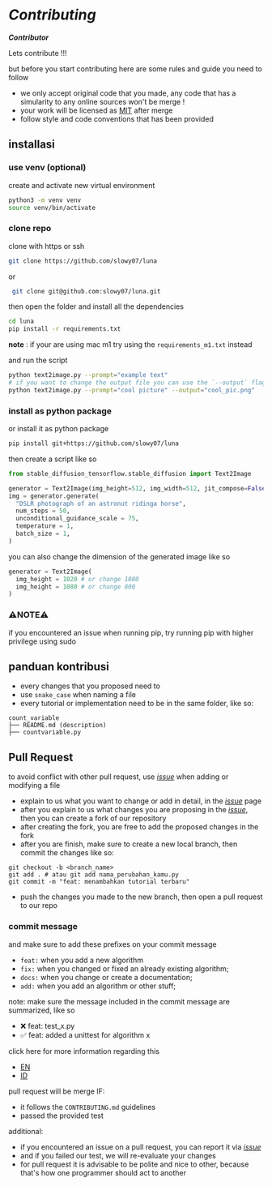 # *Contributing*

***Contributor***

Lets contribute !!!

but before you start contributing here are some rules and guide you need to follow
* we only accept original code that you made, any code that has a simularity to any online sources won't be merge !
* your work will be licensed as [MIT](LICENSE) after merge
* follow style and code conventions that has been provided
<!-- * we only accept file with `*.py` extension -->

## installasi

### use venv (optional)
create and activate new virtual environment
```bash
python3 -m venv venv
source venv/bin/activate
```

### clone repo

clone with https or ssh
```bash
git clone https://github.com/slowy07/luna
```
or
```bash
 git clone git@github.com:slowy07/luna.git
```
then open the folder and install all the dependencies
```bash
cd luna
pip install -r requirements.txt
```
**note** : if your are using mac m1 try using the `requirements_m1.txt` instead

and run the script
```bash
python text2image.py --prompt="example text"
# if you want to change the output file you can use the `--output` flag, and add the new filename like so
python text2image.py --prompt="cool picture" --output="cool_pic.png"
```

### install as python package
or install it as python package
```bash
pip install git+https://github.com/slowy07/luna
```
then create a script like so
```py
from stable_diffusion_tensorflow.stable_diffusion import Text2Image

generator = Text2Image(img_height=512, img_width=512, jit_compose=False)
img = generator.generate(
  "DSLR photograph of an astronut ridinga horse",
  num_steps = 50,
  unconditional_guidance_scale = 75,
  temperature = 1,
  batch_size = 1,
)
```
you can also change the dimension of the generated image like so
```py
generator = Text2Image(
  img_height = 1020 # or change 1080
  img_height = 1080 # or change 800
)
```
### ⚠️NOTE⚠️
if you encountered an issue when running pip, try running pip with higher privilege using sudo

## panduan kontribusi
* every changes that you proposed need to
* use `snake_case` when naming a file
* every tutorial or implementation need to be in the same folder, like so:

```
count_variable
├── README.md (description)
├── countvariable.py
```

## Pull Request
to avoid conflict with other pull request, use [*issue*](https://github.com/slowy07/luna/issues) when adding or modifying a file

* explain to us what you want to change or add in detail, in the [*issue*](https://github.com/slowy07/luna/issues) page
* after you explain to us what changes you are proposing in the [*issue*](https://github.com/slowy07/luna/issues), then you can create a fork of our repository
* after creating the fork, you are free to add the proposed changes in the fork
* after you are finish, make sure to create a new local branch, then commit the changes like so: 
``` 
git checkout -b <branch_name>
git add . # atau git add nama_perubahan_kamu.py
git commit -m "feat: menambahkan tutorial terbaru"
```
* push the changes you made to the new branch, then open a pull request to our repo

### commit message
and make sure to add these prefixes on your commit message
* `feat:` when you add a new algorithm
* `fix:` when you changed or fixed an already existing algorithm;
* `docs:` when you change or create a documentation;
* `add:` when you add an algorithm or other stuff;

note: make sure the message included in the commit message are summarized, like so

- ❌ feat: test_x.py
- ✅ feat: added a unittest for algorithm x

click here for more information regarding this
- [EN](https://www.conventionalcommits.org/en/v1.0.0/)
- [ID](https://www.conventionalcommits.org/id/v1.0.0/)

pull request will be merge IF:
- it follows the `CONTRIBUTING.md` guidelines
- passed the provided test

additional:
- if you encountered an issue on a pull request, you can report it via [*issue*](https://github.com/slowy07/luna/issues)
- and if you failed our test, we will re-evaluate your changes
- for pull request it is advisable to be polite and nice to other, because that's how one programmer should act to another
